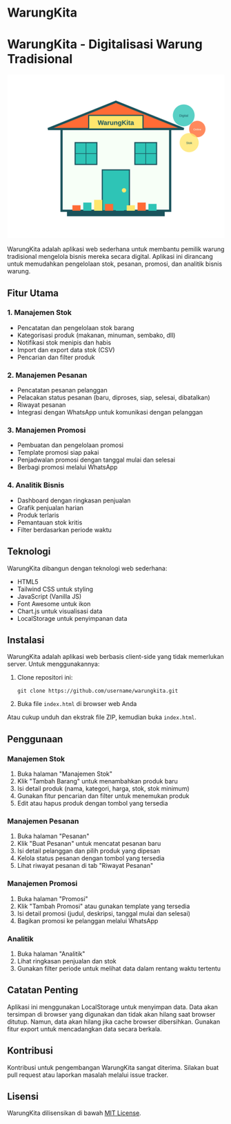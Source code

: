 # WarungKita

# WarungKita - Digitalisasi Warung Tradisional

![WarungKita](assets/images/warung-hero.svg)

WarungKita adalah aplikasi web sederhana untuk membantu pemilik warung tradisional mengelola bisnis mereka secara digital. Aplikasi ini dirancang untuk memudahkan pengelolaan stok, pesanan, promosi, dan analitik bisnis warung.

## Fitur Utama

### 1. Manajemen Stok
- Pencatatan dan pengelolaan stok barang
- Kategorisasi produk (makanan, minuman, sembako, dll)
- Notifikasi stok menipis dan habis
- Import dan export data stok (CSV)
- Pencarian dan filter produk

### 2. Manajemen Pesanan
- Pencatatan pesanan pelanggan
- Pelacakan status pesanan (baru, diproses, siap, selesai, dibatalkan)
- Riwayat pesanan
- Integrasi dengan WhatsApp untuk komunikasi dengan pelanggan

### 3. Manajemen Promosi
- Pembuatan dan pengelolaan promosi
- Template promosi siap pakai
- Penjadwalan promosi dengan tanggal mulai dan selesai
- Berbagi promosi melalui WhatsApp

### 4. Analitik Bisnis
- Dashboard dengan ringkasan penjualan
- Grafik penjualan harian
- Produk terlaris
- Pemantauan stok kritis
- Filter berdasarkan periode waktu

## Teknologi

WarungKita dibangun dengan teknologi web sederhana:
- HTML5
- Tailwind CSS untuk styling
- JavaScript (Vanilla JS)
- Font Awesome untuk ikon
- Chart.js untuk visualisasi data
- LocalStorage untuk penyimpanan data

## Instalasi

WarungKita adalah aplikasi web berbasis client-side yang tidak memerlukan server. Untuk menggunakannya:

1. Clone repositori ini:
   ```
   git clone https://github.com/username/warungkita.git
   ```

2. Buka file `index.html` di browser web Anda

Atau cukup unduh dan ekstrak file ZIP, kemudian buka `index.html`.

## Penggunaan

### Manajemen Stok
1. Buka halaman "Manajemen Stok"
2. Klik "Tambah Barang" untuk menambahkan produk baru
3. Isi detail produk (nama, kategori, harga, stok, stok minimum)
4. Gunakan fitur pencarian dan filter untuk menemukan produk
5. Edit atau hapus produk dengan tombol yang tersedia

### Manajemen Pesanan
1. Buka halaman "Pesanan"
2. Klik "Buat Pesanan" untuk mencatat pesanan baru
3. Isi detail pelanggan dan pilih produk yang dipesan
4. Kelola status pesanan dengan tombol yang tersedia
5. Lihat riwayat pesanan di tab "Riwayat Pesanan"

### Manajemen Promosi
1. Buka halaman "Promosi"
2. Klik "Tambah Promosi" atau gunakan template yang tersedia
3. Isi detail promosi (judul, deskripsi, tanggal mulai dan selesai)
4. Bagikan promosi ke pelanggan melalui WhatsApp

### Analitik
1. Buka halaman "Analitik"
2. Lihat ringkasan penjualan dan stok
3. Gunakan filter periode untuk melihat data dalam rentang waktu tertentu

## Catatan Penting

Aplikasi ini menggunakan LocalStorage untuk menyimpan data. Data akan tersimpan di browser yang digunakan dan tidak akan hilang saat browser ditutup. Namun, data akan hilang jika cache browser dibersihkan. Gunakan fitur export untuk mencadangkan data secara berkala.

## Kontribusi

Kontribusi untuk pengembangan WarungKita sangat diterima. Silakan buat pull request atau laporkan masalah melalui issue tracker.

## Lisensi

WarungKita dilisensikan di bawah [MIT License](LICENSE).
